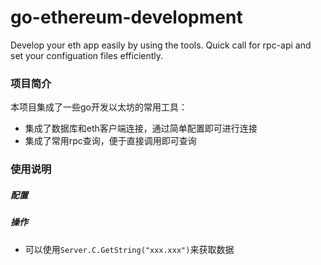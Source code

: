 # go-ethereum-development
Develop your eth app easily by using the tools. Quick call for rpc-api and set your configuation files efficiently.

### 项目简介
本项目集成了一些go开发以太坊的常用工具：
* 集成了数据库和eth客户端连接，通过简单配置即可进行连接
* 集成了常用rpc查询，便于直接调用即可查询

### 使用说明
##### 配置

##### 操作
* 可以使用`Server.C.GetString("xxx.xxx")`来获取数据